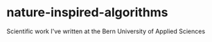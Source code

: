 # nature-inspired-algorithms
Scientific work I've written at the Bern University of Applied Sciences
